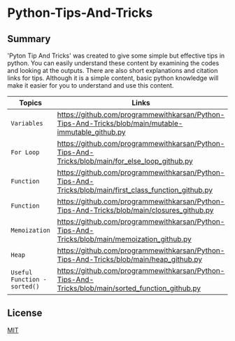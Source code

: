 # Python-Tips-And-Tricks

## Summary
'Pyton Tip And Tricks' was created to give some simple but effective tips in python. You can easily understand these content by examining the codes and looking at the outputs. There are also short explanations and citation links for tips. Although it is a simple content, basic python knowledge will make it easier for you to understand and use this content.

| Topics     | Links     | Level
| ------------- | ------------- | --------    |
| `Variables`         | https://github.com/programmewithkarsan/Python-Tips-And-Tricks/blob/main/mutable-immutable_github.py | `Intermediate`   |
| `For Loop`         | https://github.com/programmewithkarsan/Python-Tips-And-Tricks/blob/main/for_else_loop_github.py | `Beginner`   |
| `Function`        |https://github.com/programmewithkarsan/Python-Tips-And-Tricks/blob/main/first_class_function_github.py        | `Advanced`   |
| `Function`         | https://github.com/programmewithkarsan/Python-Tips-And-Tricks/blob/main/closures_github.py | `Advanced`   |
| `Memoization`         | https://github.com/programmewithkarsan/Python-Tips-And-Tricks/blob/main/memoization_github.py | `Advanced`   |
|`Heap`         | https://github.com/programmewithkarsan/Python-Tips-And-Tricks/blob/main/heap_github.py | `Intermediate`   |
|`Useful Function - sorted() `         | https://github.com/programmewithkarsan/Python-Tips-And-Tricks/blob/main/sorted_function_github.py | `Beginner`   |



## License
[MIT](https://choosealicense.com/licenses/mit/)
